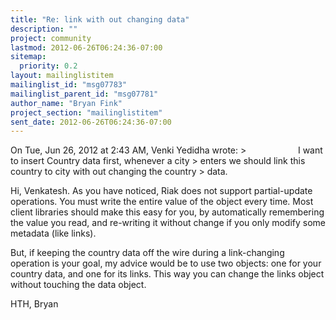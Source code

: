 ```yaml
---
title: "Re: link with out changing data"
description: ""
project: community
lastmod: 2012-06-26T06:24:36-07:00
sitemap:
  priority: 0.2
layout: mailinglistitem
mailinglist_id: "msg07783"
mailinglist_parent_id: "msg07781"
author_name: "Bryan Fink"
project_section: "mailinglistitem"
sent_date: 2012-06-26T06:24:36-07:00
---
```



On Tue, Jun 26, 2012 at 2:43 AM, Venki Yedidha
 wrote:
&gt;                     I want to insert Country data first, whenever a city
&gt; enters we should link this country to city with out changing the country
&gt; data.

Hi, Venkatesh. As you have noticed, Riak does not support
partial-update operations. You must write the entire value of the
object every time. Most client libraries should make this easy for
you, by automatically remembering the value you read, and re-writing
it without change if you only modify some metadata (like links).

But, if keeping the country data off the wire during a link-changing
operation is your goal, my advice would be to use two objects: one for
your country data, and one for its links. This way you can change the
links object without touching the data object.

HTH,
Bryan

